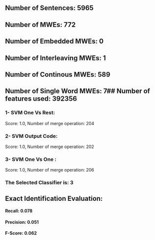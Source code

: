 ## Number of Sentences: 5965
## Number of MWEs: 772

## Number of Embedded MWEs: 0

## Number of Interleaving MWEs: 1

## Number of Continous MWEs: 589
## Number of Single Word MWEs: 7## Number of features used: 392356

### 1- SVM One Vs Rest: 
Score: 1.0, Number of merge operation: 204
### 2- SVM Output Code: 
Score: 1.0, Number of merge operation: 202
### 3- SVM One Vs One : 
Score: 1.0, Number of merge operation: 206
### The Selected Classifier is: 3
## Exact Identification Evaluation: 
#### Recall: 0.078
#### Precision: 0.051
#### F-Score: 0.062
